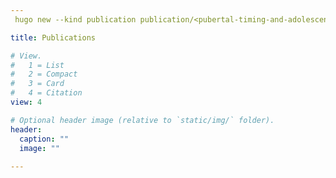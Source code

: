 ```yaml
---
 hugo new --kind publication publication/<pubertal-timing-and-adolescent-delinquency> 

title: Publications

# View.
#   1 = List
#   2 = Compact
#   3 = Card
#   4 = Citation
view: 4

# Optional header image (relative to `static/img/` folder).
header:
  caption: ""
  image: ""
   
---
```


  
